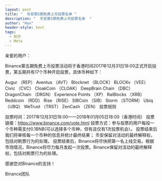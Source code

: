 ```yaml
---
layout: post
title: "  币安第5期免费上币投票名单 "
description: "  币安第5期免费上币投票名单  "
author: "Hux"
header-style: text
tags:
  - 知乎
  - Meta
---
```

亲爱的用户：

Binance第五期免费上币投票活动将于香港时间2017年12月31日18:00正式开启投票，第五期共有17个币种开启投票，具体币种如下：

Augur （REP）
Aventus （AVT）
Blocknet （BLOCK）
BLOCKv （VEE）
Civic （CVC）
CloakCoin （CLOAK）
DeepBrain Chain （DBC）
DragonChain （DRGN）
Experience Points （XP）
RaiBlocks （XRB）
Reddcoin （RDD）
Rise （RISE）
SIBCoin （SIB）
Storm （STORM）
Ubiq （UBQ）
WeTrust （TRST）
ZenCash （ZEN）
投票规则

投票时间：2017年12月31日18:00——2018年01月05日18:00（香港时间）
投票链接：https://www.binance.com/vote.html
投票方式：参与投票的用户每投一个币种需支付0.1BNB(可以选择多个币种，但有且仅有1次投票机会）。
投票结束后我们将审核每一个币种的信息并统计最终结果；
币安保留对活动的最终解释权，包括对刷票行为的处理。
投票结束后，Binance将尽快把第一名上线交易。根据市场情况，Binance将尽力每月发起一次投票。Binance保留对活动的最终解释权，包括对刷票行为的处理。

 

感谢您对Binance的支持！

 

Binance团队
